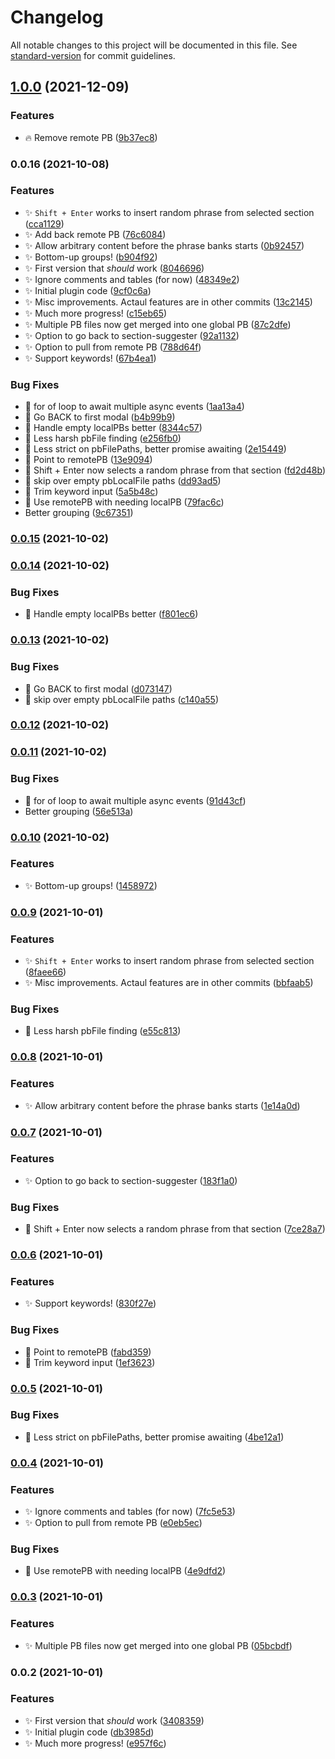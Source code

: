# Changelog

All notable changes to this project will be documented in this file. See [standard-version](https://github.com/conventional-changelog/standard-version) for commit guidelines.

## [1.0.0](https://github.com/SkepticMystic/Phrase-Bank/compare/0.0.16...1.0.0) (2021-12-09)


### Features

* :fire: Remove remote PB ([9b37ec8](https://github.com/SkepticMystic/Phrase-Bank/commit/9b37ec86c579969eb0145f4ba32b9213dfbf99fb))

### 0.0.16 (2021-10-08)


### Features

* :sparkles: `Shift + Enter` works to insert random phrase from selected section ([cca1129](https://github.com/SkepticMystic/Phrase-Bank/commit/cca1129e441188b4cb376149c5091014a33066c3))
* :sparkles: Add back remote PB ([76c6084](https://github.com/SkepticMystic/Phrase-Bank/commit/76c6084adf93754af0d9e36d1cf9f496fc7469f2))
* :sparkles: Allow arbitrary content before the phrase banks starts ([0b92457](https://github.com/SkepticMystic/Phrase-Bank/commit/0b92457501c5c0b224d4819817bef50bf591acac))
* :sparkles: Bottom-up groups! ([b904f92](https://github.com/SkepticMystic/Phrase-Bank/commit/b904f926757872be2fd88a380a4d712615465312))
* :sparkles: First version that _should_ work ([8046696](https://github.com/SkepticMystic/Phrase-Bank/commit/8046696a55c3e5375bfce3dd628107d60fc793cb))
* :sparkles: Ignore comments and tables (for now) ([48349e2](https://github.com/SkepticMystic/Phrase-Bank/commit/48349e2b330569c697b06636555f9880e3718b36))
* :sparkles: Initial plugin code ([9cf0c6a](https://github.com/SkepticMystic/Phrase-Bank/commit/9cf0c6a398509c1eceba140f9ad1f4035162b8dd))
* :sparkles: Misc improvements. Actaul features are in other commits ([13c2145](https://github.com/SkepticMystic/Phrase-Bank/commit/13c214540a5249437372f311442ac2631c9a2c72))
* :sparkles: Much more progress! ([c15eb65](https://github.com/SkepticMystic/Phrase-Bank/commit/c15eb65bebcab58ff070b0561ba8c6f96ffc1761))
* :sparkles: Multiple PB files now get merged into one global PB ([87c2dfe](https://github.com/SkepticMystic/Phrase-Bank/commit/87c2dfe9492512d1b52893e573b8e167e780f60a))
* :sparkles: Option to go back to section-suggester ([92a1132](https://github.com/SkepticMystic/Phrase-Bank/commit/92a11325677976a06a6ad718cd0f3c19ab21feb9))
* :sparkles: Option to pull from remote PB ([788d64f](https://github.com/SkepticMystic/Phrase-Bank/commit/788d64f8b5dd61c51fbabf5a8071d57b99e07c83))
* :sparkles: Support keywords! ([67b4ea1](https://github.com/SkepticMystic/Phrase-Bank/commit/67b4ea1d873758414fbe6d5c746e01b499435fe0))


### Bug Fixes

* :bug: for of loop to await multiple async events ([1aa13a4](https://github.com/SkepticMystic/Phrase-Bank/commit/1aa13a4f760f4a1d5217676ad9c85ffc7681b423))
* :bug: Go BACK to first modal ([b4b99b9](https://github.com/SkepticMystic/Phrase-Bank/commit/b4b99b94ea3a78866794425d226ea13d5dd80978))
* :bug: Handle empty localPBs better ([8344c57](https://github.com/SkepticMystic/Phrase-Bank/commit/8344c571cbc55d1a8173563572bda504e20469d6))
* :bug: Less harsh pbFile finding ([e256fb0](https://github.com/SkepticMystic/Phrase-Bank/commit/e256fb065a68c4d380b2ccd06b71cb2a85235712))
* :bug: Less strict on pbFilePaths, better promise awaiting ([2e15449](https://github.com/SkepticMystic/Phrase-Bank/commit/2e1544956632dde7467cd899d91a71c666cbb3af))
* :bug: Point to remotePB ([13e9094](https://github.com/SkepticMystic/Phrase-Bank/commit/13e9094a8de1660e2fa15134d784dac3ced9a04b))
* :bug: Shift + Enter now selects a random phrase from that section ([fd2d48b](https://github.com/SkepticMystic/Phrase-Bank/commit/fd2d48bdb15a88a6ffeba7dda235f0bfd98af09f))
* :bug: skip over empty pbLocalFile paths ([dd93ad5](https://github.com/SkepticMystic/Phrase-Bank/commit/dd93ad5ba49d3186b7d45c1412bcac22d3ee107a))
* :bug: Trim keyword input ([5a5b48c](https://github.com/SkepticMystic/Phrase-Bank/commit/5a5b48c86b028149c3429261232c33d762d858c0))
* :bug: Use remotePB with needing localPB ([79fac6c](https://github.com/SkepticMystic/Phrase-Bank/commit/79fac6c8410b8d336390f53c3ee7b42444f977ca))
* Better grouping ([9c67351](https://github.com/SkepticMystic/Phrase-Bank/commit/9c673516b9a1b17b2a292770ff1357233858883a))

### [0.0.15](https://github.com/SkepticMystic/Phrase-Bank/compare/0.0.14...0.0.15) (2021-10-02)

### [0.0.14](https://github.com/SkepticMystic/Phrase-Bank/compare/0.0.13...0.0.14) (2021-10-02)


### Bug Fixes

* :bug: Handle empty localPBs better ([f801ec6](https://github.com/SkepticMystic/Phrase-Bank/commit/f801ec649a89c93bc2e74b43236c91873387a341))

### [0.0.13](https://github.com/SkepticMystic/Phrase-Bank/compare/0.0.12...0.0.13) (2021-10-02)


### Bug Fixes

* :bug: Go BACK to first modal ([d073147](https://github.com/SkepticMystic/Phrase-Bank/commit/d073147e4fb2ee5a802dadb9d243c887ff24c396))
* :bug: skip over empty pbLocalFile paths ([c140a55](https://github.com/SkepticMystic/Phrase-Bank/commit/c140a556c3d42d73fda6c166e0fe8c915221627c))

### [0.0.12](https://github.com/SkepticMystic/Phrase-Bank/compare/0.0.11...0.0.12) (2021-10-02)

### [0.0.11](https://github.com/SkepticMystic/Phrase-Bank/compare/0.0.10...0.0.11) (2021-10-02)


### Bug Fixes

* :bug: for of loop to await multiple async events ([91d43cf](https://github.com/SkepticMystic/Phrase-Bank/commit/91d43cf2b55eaee36a0600cdfb0b7b33fb52a698))
* Better grouping ([56e513a](https://github.com/SkepticMystic/Phrase-Bank/commit/56e513a5e6e2bb068f3b9e6b708b7c20db7d8882))

### [0.0.10](https://github.com/SkepticMystic/Phrase-Bank/compare/0.0.9...0.0.10) (2021-10-02)


### Features

* :sparkles: Bottom-up groups! ([1458972](https://github.com/SkepticMystic/Phrase-Bank/commit/1458972a0a32b51e0eb2f5c1d30bac1e7b18eb19))

### [0.0.9](https://github.com/SkepticMystic/Phrase-Bank/compare/0.0.8...0.0.9) (2021-10-01)


### Features

* :sparkles: `Shift + Enter` works to insert random phrase from selected section ([8faee66](https://github.com/SkepticMystic/Phrase-Bank/commit/8faee66455d3f504c368b636ef013d1545edf825))
* :sparkles: Misc improvements. Actaul features are in other commits ([bbfaab5](https://github.com/SkepticMystic/Phrase-Bank/commit/bbfaab5948f42f07369c6e878f26154cd7cb9818))


### Bug Fixes

* :bug: Less harsh pbFile finding ([e55c813](https://github.com/SkepticMystic/Phrase-Bank/commit/e55c8130f591c607b0551893b1f5abc10cff9862))

### [0.0.8](https://github.com/SkepticMystic/Phrase-Bank/compare/0.0.7...0.0.8) (2021-10-01)


### Features

* :sparkles: Allow arbitrary content before the phrase banks starts ([1e14a0d](https://github.com/SkepticMystic/Phrase-Bank/commit/1e14a0d4819686d1fb3b49ba70574a6c914261f5))

### [0.0.7](https://github.com/SkepticMystic/Phrase-Bank/compare/0.0.6...0.0.7) (2021-10-01)


### Features

* :sparkles: Option to go back to section-suggester ([183f1a0](https://github.com/SkepticMystic/Phrase-Bank/commit/183f1a09e7f1d9af715d371b1dc8dcc17fb1add0))


### Bug Fixes

* :bug: Shift + Enter now selects a random phrase from that section ([7ce28a7](https://github.com/SkepticMystic/Phrase-Bank/commit/7ce28a75f63f870213f3b2846cb6de20f2893a3f))

### [0.0.6](https://github.com/SkepticMystic/Phrase-Bank/compare/0.0.5...0.0.6) (2021-10-01)


### Features

* :sparkles: Support keywords! ([830f27e](https://github.com/SkepticMystic/Phrase-Bank/commit/830f27e5fe79ae7715382512c098fa2d8ca85603))


### Bug Fixes

* :bug: Point to remotePB ([fabd359](https://github.com/SkepticMystic/Phrase-Bank/commit/fabd359c8bea39d7a4294d053d1ab400761c92fe))
* :bug: Trim keyword input ([1ef3623](https://github.com/SkepticMystic/Phrase-Bank/commit/1ef3623b523eb7fbec9f18ea6e09ef1068d51840))

### [0.0.5](https://github.com/SkepticMystic/Phrase-Bank/compare/0.0.4...0.0.5) (2021-10-01)


### Bug Fixes

* :bug: Less strict on pbFilePaths, better promise awaiting ([4be12a1](https://github.com/SkepticMystic/Phrase-Bank/commit/4be12a13cba2deb77a68ff07b0bfc12f8fc6e300))

### [0.0.4](https://github.com/SkepticMystic/Phrase-Bank/compare/0.0.3...0.0.4) (2021-10-01)


### Features

* :sparkles: Ignore comments and tables (for now) ([7fc5e53](https://github.com/SkepticMystic/Phrase-Bank/commit/7fc5e53cc75dffc8f999c8fdee7cb38b60cf86cc))
* :sparkles: Option to pull from remote PB ([e0eb5ec](https://github.com/SkepticMystic/Phrase-Bank/commit/e0eb5eca2590120cc2a02de436375b378850ea97))


### Bug Fixes

* :bug: Use remotePB with needing localPB ([4e9dfd2](https://github.com/SkepticMystic/Phrase-Bank/commit/4e9dfd228bc09cf506e88150498d2c973a472f21))

### [0.0.3](https://github.com/SkepticMystic/Phrase-Bank/compare/0.0.2...0.0.3) (2021-10-01)


### Features

* :sparkles: Multiple PB files now get merged into one global PB ([05bcbdf](https://github.com/SkepticMystic/Phrase-Bank/commit/05bcbdfb3430a9c79eccec2e1513687584c352e9))

### 0.0.2 (2021-10-01)


### Features

* :sparkles: First version that _should_ work ([3408359](https://github.com/SkepticMystic/Phrase-Bank/commit/34083591e4de89b66b3fb92127b57ba4a4276b6a))
* :sparkles: Initial plugin code ([db3985d](https://github.com/SkepticMystic/Phrase-Bank/commit/db3985da021d53c80a0fd428bc4e2a9a40f65667))
* :sparkles: Much more progress! ([e957f6c](https://github.com/SkepticMystic/Phrase-Bank/commit/e957f6c59179d6c77a7f65bc40ca293bc04fc829))
